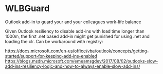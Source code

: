 # WLBGuard
Outlook add-in to guard your and your colleagues work-life balance


Given Outlook resiliency to disable add-ins with load time longer than 1000m, the first .net based add-in might get punished for using .net and loading the clr. Can be workaround with registry:

https://docs.microsoft.com/en-us/office/vba/outlook/concepts/getting-started/support-for-keeping-add-ins-enabled
https://blogs.msdn.microsoft.com/emeamsgdev/2017/08/02/outlooks-slow-add-ins-resiliency-logic-and-how-to-always-enable-slow-add-ins/
